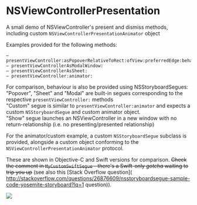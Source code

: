 # NSViewControllerPresentation

A small demo of NSViewController's present and dismiss methods, including custom `NSViewControllerPresentationAnimator` object  
  
Examples provided for the following methods:  
  
    – presentViewController:asPopoverRelativeToRect:ofView:preferredEdge:behavior:  
    – presentViewControllerAsModalWindow:  
    – presentViewControllerAsSheet:  
    – presentViewController:animator:  
    
For comparison, behaviour is also be provided using NSStoryboardSegues:  
"Popover", "Sheet" and "Modal" are built-in segues corresponding to the respective `presentViewController:` methods    
"Custom"  segue is similar to `presentViewController:animator` and expects a custom `NSStoryboardSegue` and custom animator object.  
"Show" segue launches an NSViewController in a new window with no return-relationship (i.e. no presenting/presented relationship)

For the animator/custom example, a custom `NSStoryboardSegue` subclass is provided, alongside a custom object conforming to the  `NSViewControllerPresentationAnimator` protocol.  

These are shown in Objective-C and Swift versions for comparison. ~~Check the comment in `MyCustomSwiftSegue` - there's a Swift-only  _gotcha_ waiting to trip you up~~ (see also this [Stack Overflow question]( http://stackoverflow.com/questions/26876609/nsstoryboardsegue-sample-code-yosemite-storyboard?lq=1 question)).


![](http://i.stack.imgur.com/JuGRB.png)
